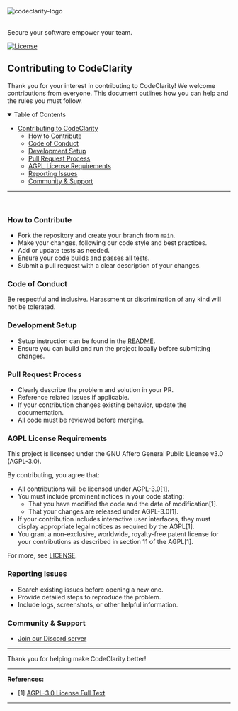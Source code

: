 <picture>
  <source media="(prefers-color-scheme: dark)" srcset="https://github.com/CodeClarityCE/identity/blob/main/logo/vectorized/logo_name_white.svg">
  <source media="(prefers-color-scheme: light)" srcset="https://github.com/CodeClarityCE/identity/blob/main/logo/vectorized/logo_name_black.svg">
  <img alt="codeclarity-logo" src="https://github.com/CodeClarityCE/identity/blob/main/logo/vectorized/logo_name_black.svg">
</picture>
<br>
<br>

Secure your software empower your team.

[![License](https://img.shields.io/github/license/codeclarityce/codeclarity-dev)](LICENSE.txt)

## Contributing to CodeClarity

Thank you for your interest in contributing to CodeClarity! We welcome contributions from everyone. This document outlines how you can help and the rules you must follow.

<details open="open">
<summary>Table of Contents</summary>

- [Contributing to CodeClarity](#contributing-to-codeclarity)
  - [How to Contribute](#how-to-contribute)
  - [Code of Conduct](#code-of-conduct)
  - [Development Setup](#development-setup)
  - [Pull Request Process](#pull-request-process)
  - [AGPL License Requirements](#agpl-license-requirements)
  - [Reporting Issues](#reporting-issues)
  - [Community \& Support](#community--support)

</details>

---
<br>

### How to Contribute

- Fork the repository and create your branch from `main`.
- Make your changes, following our code style and best practices.
- Add or update tests as needed.
- Ensure your code builds and passes all tests.
- Submit a pull request with a clear description of your changes.

### Code of Conduct

Be respectful and inclusive. Harassment or discrimination of any kind will not be tolerated.

### Development Setup

- Setup instruction can be found in the [README](./README).
- Ensure you can build and run the project locally before submitting changes.

### Pull Request Process

- Clearly describe the problem and solution in your PR.
- Reference related issues if applicable.
- If your contribution changes existing behavior, update the documentation.
- All code must be reviewed before merging.

### AGPL License Requirements

This project is licensed under the GNU Affero General Public License v3.0 (AGPL-3.0).

By contributing, you agree that:

- All contributions will be licensed under AGPL-3.0[1].
- You must include prominent notices in your code stating:
  - That you have modified the code and the date of modification[1].
  - That your changes are released under AGPL-3.0[1].
- If your contribution includes interactive user interfaces, they must display appropriate legal notices as required by the AGPL[1].
- You grant a non-exclusive, worldwide, royalty-free patent license for your contributions as described in section 11 of the AGPL[1].

For more, see [LICENSE](./LICENSE).

### Reporting Issues

- Search existing issues before opening a new one.
- Provide detailed steps to reproduce the problem.
- Include logs, screenshots, or other helpful information.

### Community & Support

- [Join our Discord server](https://discord.gg/5m6qrxrVzc)

---

Thank you for helping make CodeClarity better!

---

**References:**
- [1] [AGPL-3.0 License Full Text](https://www.gnu.org/licenses/agpl-3.0.html)

---
